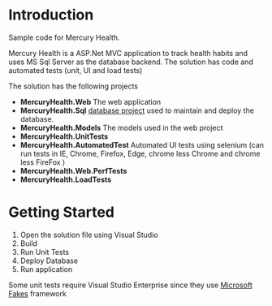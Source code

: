 # Introduction 

Sample code for Mercury Health.

Mercury Health is a ASP.Net MVC application to track health habits and uses MS Sql Server as the database backend.
The solution has code and automated tests (unit, UI and load tests)

The solution has the following projects

* **MercuryHealth.Web** The web application
* **MercuryHealth.Sql** [database project](https://www.visualstudio.com/vs/ssdt/) used to maintain and deploy the database.
* **MercuryHealth.Models** The models used in the web project
* **MercuryHealth.UnitTests** 
* **MercuryHealth.AutomatedTest** Automated UI tests using selenium (can run tests in IE, Chrome, Firefox, Edge, chrome less Chrome and chrome less FireFox )
* **MercuryHealth.Web.PerfTests**
* **MercuryHealth.LoadTests** 

# Getting Started

1. Open the solution file using Visual Studio
1. Build
1. Run Unit Tests
1. Deploy Database
1. Run application

Some unit tests require Visual Studio Enterprise since they use [Microsoft Fakes](https://msdn.microsoft.com/en-us/library/hh549175.aspx) framework

